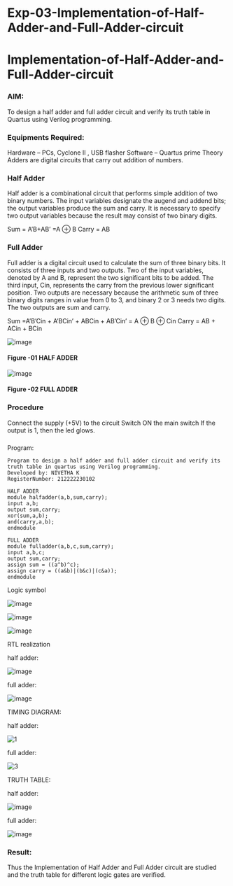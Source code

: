 # Exp-03-Implementation-of-Half-Adder-and-Full-Adder-circuit

# Implementation-of-Half-Adder-and-Full-Adder-circuit
### AIM:
To design a half adder and full adder circuit and verify its truth table in Quartus using Verilog programming.

### Equipments Required:
Hardware – PCs, Cyclone II , USB flasher
Software – Quartus prime
Theory
Adders are digital circuits that carry out addition of numbers.

### Half Adder
Half adder is a combinational circuit that performs simple addition of two binary numbers. The input variables designate the augend and addend bits; the output variables produce the sum and carry. It is necessary to specify two output variables because the result may consist of two binary digits.

Sum = A’B+AB’ =A ⊕ B Carry = AB

### Full Adder
Full adder is a digital circuit used to calculate the sum of three binary bits. It consists of three inputs and two outputs. Two of the input variables, denoted by A and B, represent the two significant bits to be added. The third input, Cin, represents the carry from the previous lower significant position. Two outputs are necessary because the arithmetic sum of three binary digits ranges in value from 0 to 3, and binary 2 or 3 needs two digits. The two outputs are sum and carry.

Sum =A’B’Cin + A’BCin’ + ABCin + AB’Cin’ = A ⊕ B ⊕ Cin Carry = AB + ACin + BCin

 ![image](https://user-images.githubusercontent.com/36288975/163552156-a13e5a56-c638-4110-97d9-8896907c8d25.png)

#### Figure -01 HALF ADDER 


![image](https://user-images.githubusercontent.com/36288975/163552057-b3547877-6d07-45b4-b7e0-bcfebfad9e1d.png)

#### Figure -02 FULL ADDER 

### Procedure

Connect the supply (+5V) to the circuit
Switch ON the main switch
If the output is 1, then the led glows.
### 
Program:
```
Program to design a half adder and full adder circuit and verify its truth table in quartus using Verilog programming.
Developed by: NIVETHA K 
RegisterNumber: 212222230102
```
```
HALF ADDER  
module halfadder(a,b,sum,carry);
input a,b;
output sum,carry;
xor(sum,a,b);
and(carry,a,b);
endmodule 

FULL ADDER  
module fulladder(a,b,c,sum,carry);
input a,b,c;
output sum,carry;
assign sum = ((a^b)^c);
assign carry = ((a&b)|(b&c)|(c&a));
endmodule 
```
Logic symbol

![image](https://github.com/NivethaKumar30/Exp-02-Implementation-of-Half-Adder-and-Full-Adder-circuit/assets/119559844/32eee3cf-1783-4c3c-b344-553994804f8a)

![image](https://github.com/NivethaKumar30/Exp-02-Implementation-of-Half-Adder-and-Full-Adder-circuit/assets/119559844/4a51818b-f204-4467-a95f-03111ae36f22)

![image](https://github.com/NivethaKumar30/Exp-02-Implementation-of-Half-Adder-and-Full-Adder-circuit/assets/119559844/98421da9-22c1-4282-b552-1c42f65fce69)


RTL realization

half adder:

![image](https://github.com/NivethaKumar30/Exp-02-Implementation-of-Half-Adder-and-Full-Adder-circuit/assets/119559844/1557d32d-5f14-41c7-adb8-e959f04485f1)

full adder:

![image](https://github.com/NivethaKumar30/Exp-02-Implementation-of-Half-Adder-and-Full-Adder-circuit/assets/119559844/3d2068f1-e145-4fce-8ff0-0aabffe63bc5)

TIMING DIAGRAM:

half adder:

![1](https://github.com/NivethaKumar30/Exp-02-Implementation-of-Half-Adder-and-Full-Adder-circuit/assets/119559844/b7e4aef5-5bc8-4044-992e-f6aff9c0c3ca)

full adder:

![3](https://github.com/NivethaKumar30/Exp-02-Implementation-of-Half-Adder-and-Full-Adder-circuit/assets/119559844/734e6779-dfb4-48f9-9248-7396ee40cf1b)

TRUTH TABLE:

half adder:

![image](https://github.com/NivethaKumar30/Exp-02-Implementation-of-Half-Adder-and-Full-Adder-circuit/assets/119559844/843100a5-3482-491e-bce4-b743104c5972)

full adder:

![image](https://github.com/NivethaKumar30/Exp-02-Implementation-of-Half-Adder-and-Full-Adder-circuit/assets/119559844/210250de-ea86-438c-9144-6c62f69ef6e4)

### Result:
Thus the Implementation of Half Adder and Full Adder circuit are studied and the truth table for different logic gates are verified.
